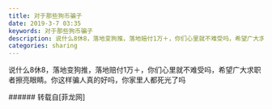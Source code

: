 ```yaml
---
title: 对于那些狗币骗子
date: 2019-3-7 03:35
keywords: 对于那些狗币骗子
description: 说什么8休8，落地变狗推，落地赔付1万＋，你们心里就不难受吗，希望广大求职者擦亮眼睛。你这样骗人真的好吗，你家里人都死光了吗
categories: sharing
---
```

<td class="t_f" id="postmessage_3172016">

说什么8休8，落地变狗推，落地赔付1万＋，你们心里就不难受吗，希望广大求职者擦亮眼睛。你这样骗人真的好吗，你家里人都死光了吗<br/>
</td>
###### 转载自[菲龙网]